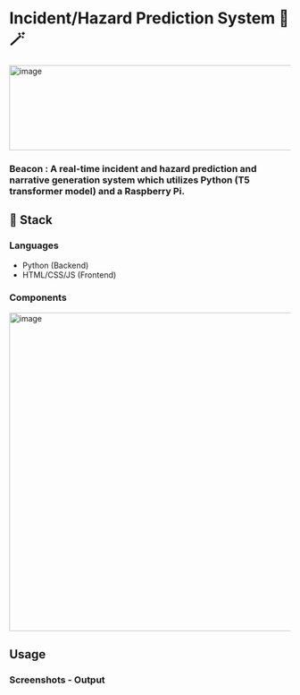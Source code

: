 # Incident/Hazard Prediction System 🚧 🪄


<img width="811" height="152" alt="image" src="https://github.com/user-attachments/assets/42597b1d-4e45-4f70-8013-292a8108d54d" />

### Beacon : A real-time incident and hazard prediction and narrative generation system which utilizes Python (T5 transformer model) and a Raspberry Pi.


## 🚀 Stack
### Languages
- Python (Backend)
- HTML/CSS/JS (Frontend)

### Components
<img width="837" height="569" alt="image" src="https://github.com/user-attachments/assets/017c5bef-1205-4a4f-bfca-63029afccb0e" />





## Usage

### Screenshots - Output

